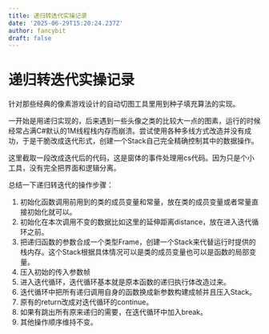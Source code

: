 ```yaml
---
title: 递归转迭代实操记录
date: '2025-06-29T15:20:24.237Z'
author: fancybit
draft: false
---
```

<div class="header"><h1 class="single-title animate__animated animate__pulse animate__faster">递归转迭代实操记录</h1></div>

<div class="content" id="content"><p>针对那些经典的像素游戏设计的自动切图工具里用到种子填充算法的实现。</p><p>一开始是用递归实现的，后来遇到一些头像之类的比较大一点的图素，运行的时候经常占满C#默认的1M线程栈内存而崩溃。尝试使用各种多线方式改造并没有成功，于是干脆改成迭代形式，创建一个Stack自己完全精确控制其中的数据操作。</p><p>这里截取一段改成迭代后的代码，这是窗体的事件处理用cs代码。因为只是个小工具，没有完全把界面和逻辑分离。</p><precode language="" precodenum="0"></precode><p><!-- raw HTML omitted --><!-- raw HTML omitted --><!-- raw HTML omitted --></p><p>总结一下递归转迭代的操作步骤：</p><ol><li>初始化函数调用前用到的类的成员变量和常量，放在类的成员变量或者常量直接初始化就可以。</li><li>初始化在本次调用不变的数据比如这里的延伸距离distance，放在进入迭代循环之前。</li><li>把递归函数的参数合成一个类型Frame，创建一个Stack<!-- raw HTML omitted -->来代替运行时提供的栈内存。这个Stack根据具体情况可以是类的成员变量也可以是函数的局部变量。</li><li>压入初始的传入参数帧</li><li>进入迭代循环，迭代循环基本就是原本函数的递归执行体改造过来。</li><li>迭代循环中把所有递归调用自身的函数换成新参数构建成帧并且压入Stack。</li><li>原有的return改成对迭代循环的continue。</li><li>如果有跳出所有原来递归的需要，在迭代循环中加入break。</li><li>其他操作顺序维持不变。</li></ol><p></p><!-- raw HTML omitted --></div>

